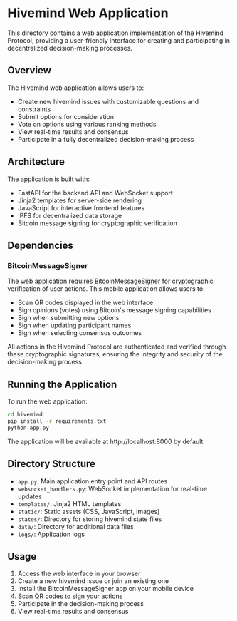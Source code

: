 # Hivemind Web Application

This directory contains a web application implementation of the Hivemind Protocol, providing a user-friendly interface for creating and participating in decentralized decision-making processes.

## Overview

The Hivemind web application allows users to:
- Create new hivemind issues with customizable questions and constraints
- Submit options for consideration
- Vote on options using various ranking methods
- View real-time results and consensus
- Participate in a fully decentralized decision-making process

## Architecture

The application is built with:
- FastAPI for the backend API and WebSocket support
- Jinja2 templates for server-side rendering
- JavaScript for interactive frontend features
- IPFS for decentralized data storage
- Bitcoin message signing for cryptographic verification

## Dependencies

### BitcoinMessageSigner

The web application requires [BitcoinMessageSigner](https://github.com/ValyrianTech/BitcoinMessageSigner) for cryptographic verification of user actions. This mobile application allows users to:

- Scan QR codes displayed in the web interface
- Sign opinions (votes) using Bitcoin's message signing capabilities
- Sign when submitting new options
- Sign when updating participant names
- Sign when selecting consensus outcomes

All actions in the Hivemind Protocol are authenticated and verified through these cryptographic signatures, ensuring the integrity and security of the decision-making process.

## Running the Application

To run the web application:

```bash
cd hivemind
pip install -r requirements.txt
python app.py
```

The application will be available at http://localhost:8000 by default.

## Directory Structure

- `app.py`: Main application entry point and API routes
- `websocket_handlers.py`: WebSocket implementation for real-time updates
- `templates/`: Jinja2 HTML templates
- `static/`: Static assets (CSS, JavaScript, images)
- `states/`: Directory for storing hivemind state files
- `data/`: Directory for additional data files
- `logs/`: Application logs

## Usage

1. Access the web interface in your browser
2. Create a new hivemind issue or join an existing one
3. Install the BitcoinMessageSigner app on your mobile device
4. Scan QR codes to sign your actions
5. Participate in the decision-making process
6. View real-time results and consensus
